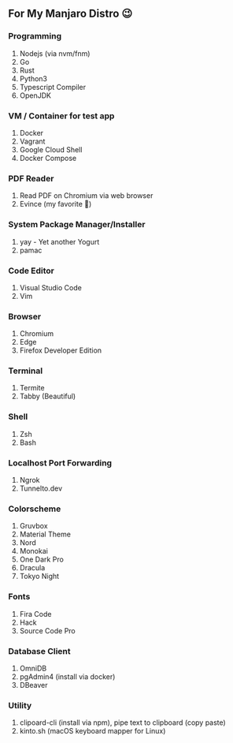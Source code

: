 ## For My Manjaro Distro :wink:	

### Programming
1. Nodejs (via nvm/fnm)
2. Go
3. Rust
4. Python3
5. Typescript Compiler
6. OpenJDK

### VM / Container for test app
1. Docker
2. Vagrant
3. Google Cloud Shell
4. Docker Compose

### PDF Reader
1. Read PDF on Chromium via web browser
2. Evince (my favorite :star_struck:)

### System Package Manager/Installer
1. yay - Yet another Yogurt 
2. pamac

### Code Editor
1. Visual Studio Code
2. Vim

### Browser
1. Chromium
2. Edge
3. Firefox Developer Edition

### Terminal
1. Termite
2. Tabby (Beautiful)

### Shell
1. Zsh
2. Bash

### Localhost Port Forwarding
1. Ngrok
2. Tunnelto.dev

### Colorscheme
1. Gruvbox
2. Material Theme
3. Nord 
4. Monokai
5. One Dark Pro
6. Dracula
7. Tokyo Night

### Fonts
1. Fira Code
2. Hack
3. Source Code Pro

### Database Client
1. OmniDB
2. pgAdmin4 (install via docker)
3. DBeaver

### Utility
1. clipoard-cli (install via npm), pipe text to clipboard (copy paste)
2. kinto.sh (macOS keyboard mapper for Linux)
